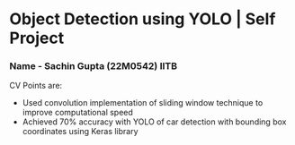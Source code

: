 # Object Detection using YOLO | Self Project

### Name - Sachin Gupta (22M0542)  IITB

CV Points are:

-  Used convolution implementation of sliding window technique to improve computational speed 
-  Achieved 70% accuracy with YOLO of car detection  with bounding box coordinates using Keras library
